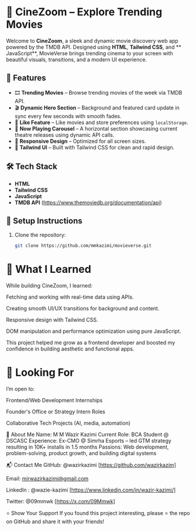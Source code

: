# 🎥 CineZoom – Explore Trending Movies

Welcome to **CineZoom**, a sleek and dynamic movie discovery web app powered by the TMDB API. Designed using **HTML**, **Tailwind CSS**, and ** JavaScript**, MovieVerse brings trending cinema to your screen with beautiful visuals, transitions, and a modern UI experience.

## 🚀 Features

- 🎞️ **Trending Movies** – Browse trending movies of the week via TMDB API.
- 🎬 **Dynamic Hero Section** – Background and featured card update in sync every few seconds with smooth fades.
- 💖 **Like Feature** – Like movies and store preferences using `localStorage`.
- 🎦 **Now Playing Carousel** – A horizontal section showcasing current theatre releases using dynamic API calls.
- 📱 **Responsive Design** – Optimized for all screen sizes.
- 💅 **Tailwind UI** – Built with Tailwind CSS for clean and rapid design.

## 🛠️ Tech Stack

- **HTML**
- **Tailwind CSS**
- **JavaScript**
- **TMDB API** (https://www.themoviedb.org/documentation/api)

## 🔧 Setup Instructions

1. Clone the repository:

   ```bash
   git clone https://github.com/mmkazimi/movieverse.git


# 🙌 What I Learned
While building CineZoom, I learned:

Fetching and working with real-time data using APIs.

Creating smooth UI/UX transitions for background and content.

Responsive design with Tailwind CSS.

DOM manipulation and performance optimization using pure JavaScript.

This project helped me grow as a frontend developer and boosted my confidence in building aesthetic and functional apps.

# 🤝 Looking For
I’m open to:

Frontend/Web Development Internships

Founder's Office or Strategy Intern Roles

Collaborative Tech Projects (AI, media, automation)

👋 About Me
Name: M M Wazir Kazimi
Current Role: BCA Student @ DSCASC
Experience: Ex-CMO @ Simrha Esports – led GTM strategy resulting in 10K+ installs in 1.5 months
Passions: Web development, problem-solving, product growth, and building digital systems

📬 Contact Me
GitHub: @wazirkazimi [https://github.com/wazirkazim]

Email: mirwazirkazimi@gmail.com

LinkedIn : @wazie-kazimi [https://www.linkedin.com/in/wazir-kazimi/]

Twitter: @09mmwk [https://x.com/09Mmwk]

⭐️ Show Your Support
If you found this project interesting, please ⭐️ the repo on GitHub and share it with your friends!
